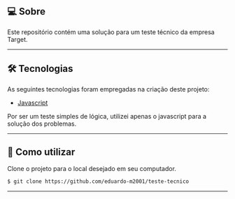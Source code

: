 ## 💻 Sobre
Este repositório contém uma solução para um teste técnico da empresa Target.

___

## 🛠 Tecnologias

As seguintes tecnologias foram empregadas na criação deste projeto:


- [Javascript](https://developer.mozilla.org/pt-BR/docs/Web/JavaScript)

Por ser um teste simples de lógica, utilizei apenas o javascript para a solução dos problemas.
___

## 🚀 Como utilizar

Clone o projeto para o local desejado em seu computador.

```bash
$ git clone https://github.com/eduardo-m2001/teste-tecnico
```
___
